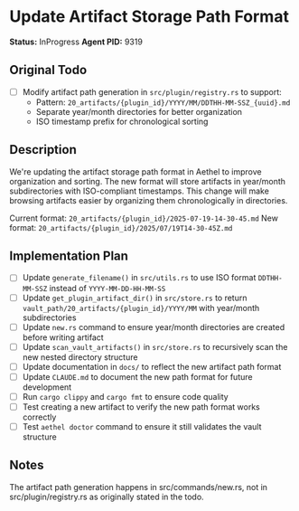 # Update Artifact Storage Path Format

**Status:** InProgress
**Agent PID:** 9319

## Original Todo

- [ ] Modify artifact path generation in `src/plugin/registry.rs` to support:
  - Pattern: `20_artifacts/{plugin_id}/YYYY/MM/DDTHH-MM-SSZ_{uuid}.md`
  - Separate year/month directories for better organization
  - ISO timestamp prefix for chronological sorting

## Description

We're updating the artifact storage path format in Aethel to improve organization and sorting. The new format will store artifacts in year/month subdirectories with ISO-compliant timestamps. This change will make browsing artifacts easier by organizing them chronologically in directories.

Current format: `20_artifacts/{plugin_id}/2025-07-19-14-30-45.md`
New format: `20_artifacts/{plugin_id}/2025/07/19T14-30-45Z.md`

## Implementation Plan

- [ ] Update `generate_filename()` in `src/utils.rs` to use ISO format `DDTHH-MM-SSZ` instead of `YYYY-MM-DD-HH-MM-SS`
- [ ] Update `get_plugin_artifact_dir()` in `src/store.rs` to return `vault_path/20_artifacts/{plugin_id}/YYYY/MM` with year/month subdirectories
- [ ] Update `new.rs` command to ensure year/month directories are created before writing artifact
- [ ] Update `scan_vault_artifacts()` in `src/store.rs` to recursively scan the new nested directory structure
- [ ] Update documentation in `docs/` to reflect the new artifact path format
- [ ] Update `CLAUDE.md` to document the new path format for future development
- [ ] Run `cargo clippy` and `cargo fmt` to ensure code quality
- [ ] Test creating a new artifact to verify the new path format works correctly
- [ ] Test `aethel doctor` command to ensure it still validates the vault structure

## Notes

The artifact path generation happens in src/commands/new.rs, not in src/plugin/registry.rs as originally stated in the todo.